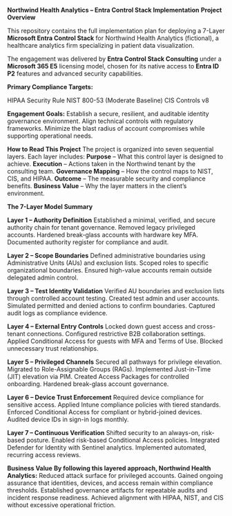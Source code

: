 **Northwind Health Analytics – Entra Control Stack Implementation**
**Project Overview**

This repository contains the full implementation plan for deploying a 7-Layer **Microsoft Entra Control Stack** for Northwind Health Analytics (fictional), a healthcare analytics firm specializing in patient data visualization.

The engagement was delivered by **Entra Control Stack Consulting** under a **Microsoft 365 E5** licensing model, chosen for its native access to **Entra ID P2** features and advanced security capabilities.

**Primary Compliance Targets:**

HIPAA Security Rule
NIST 800-53 (Moderate Baseline)
CIS Controls v8

**Engagement Goals:**
Establish a secure, resilient, and auditable identity governance environment.
Align technical controls with regulatory frameworks.
Minimize the blast radius of account compromises while supporting operational needs.

**How to Read This Project**
The project is organized into seven sequential layers. Each layer includes:
**Purpose** – What this control layer is designed to achieve.
**Execution** – Actions taken in the Northwind tenant by the consulting team.
**Governance Mapping** – How the control maps to NIST, CIS, and HIPAA.
**Outcome** – The measurable security and compliance benefits.
**Business Value** – Why the layer matters in the client’s environment.

**The 7-Layer Model Summary**

**Layer 1 – Authority Definition**
Established a minimal, verified, and secure authority chain for tenant governance.
Removed legacy privileged accounts.
Hardened break-glass accounts with hardware key MFA.
Documented authority register for compliance and audit.

**Layer 2 – Scope Boundaries**
Defined administrative boundaries using Administrative Units (AUs) and exclusion lists.
Scoped roles to specific organizational boundaries.
Ensured high-value accounts remain outside delegated admin control.

**Layer 3 – Test Identity Validation**
Verified AU boundaries and exclusion lists through controlled account testing.
Created test admin and user accounts.
Simulated permitted and denied actions to confirm boundaries.
Captured audit logs as compliance evidence.

**Layer 4 – External Entry Controls**
Locked down guest access and cross-tenant connections.
Configured restrictive B2B collaboration settings.
Applied Conditional Access for guests with MFA and Terms of Use.
Blocked unnecessary trust relationships.

**Layer 5 – Privileged Channels**
Secured all pathways for privilege elevation.
Migrated to Role-Assignable Groups (RAGs).
Implemented Just-in-Time (JIT) elevation via PIM.
Created Access Packages for controlled onboarding.
Hardened break-glass account governance.

**Layer 6 – Device Trust Enforcement**
Required device compliance for sensitive access.
Applied Intune compliance policies with tiered standards.
Enforced Conditional Access for compliant or hybrid-joined devices.
Audited device IDs in sign-in logs monthly.

**Layer 7 – Continuous Verification**
Shifted security to an always-on, risk-based posture.
Enabled risk-based Conditional Access policies.
Integrated Defender for Identity with Sentinel analytics.
Implemented automated, recurring access reviews.

**Business Value**
**By following this layered approach, Northwind Health Analytics:**
Reduced attack surface for privileged accounts.
Gained ongoing assurance that identities, devices, and access remain within compliance thresholds.
Established governance artifacts for repeatable audits and incident response readiness.
Achieved alignment with HIPAA, NIST, and CIS without excessive operational friction.
